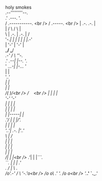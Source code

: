 holy smokes <br />
        .--'''''''''--.<br />
     .'      .---.      '.<br />
    /    .-----------.    \<br />
   /        .-----.        \<br />
   |       .-.   .-.       |<br />
   |      /   \ /   \      |<br />
    \    | .-. | .-. |    /<br />
     '-._| | | | | | |_.-'<br />
         | '-' | '-' |<br />
          \___/ \___/<br />
       _.-'  /   \  ''-._<br />
     .' _.--|     |--._ '.<br />
     ' _...-|     |-..._ '<br />
            |     |<br />
            '.___.'<br />
              | |<br />
             _| |_<br />
            /\( )/\<br />
           /  ` `  \<br />
          | |     | |<br />
          '-'     '-'<br />
          | |     | |<br />
          | |     | |<br />
          | |-----| |<br />
       .'/  |     | |/'.<br />
       |    |     |    |<br />
       '._.'| .-. |'._.'<br />
             \ | /<br />
             | | |<br />
             | | |<br />
             | | |<br />
            /| | |\<br />
          .'_| | |_```.<br />
          ``. | | | .'<br />
       .    /  |  \    .<br />
      /o'.-'  / \  '-.'o\<br />
     /o  o\ .'   '. /o  o\<br />
     '.___.'       `.___.'<br />
